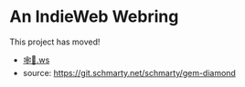 An IndieWeb Webring
===================

This project has moved!

- [🕸️💍.ws](https://xn--sr8hvo.ws/)
- source: https://git.schmarty.net/schmarty/gem-diamond